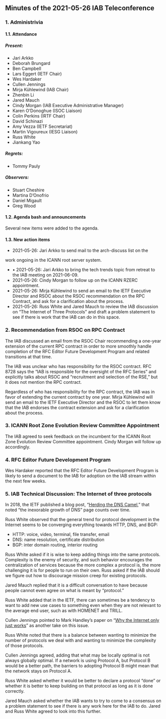 
Minutes of the 2021-05-26 IAB Teleconference
--------------------------------------------


### 1. Administrivia


#### 1.1. Attendance


##### Present:


* Jari Arkko
* Deborah Brungard
* Ben Campbell
* Lars Eggert (IETF Chair)
* Wes Hardaker
* Cullen Jennings
* Mirja Kühlewind (IAB Chair)
* Zhenbin Li
* Jared Mauch
* Cindy Morgan (IAB Executive Administrative Manager)
* Karen O’Donoghue (ISOC Liaison)
* Colin Perkins (IRTF Chair)
* David Schinazi
* Amy Vezza (IETF Secretariat)
* Martin Vigoureux (IESG Liaison)
* Russ White
* Jiankang Yao


##### Regrets:


* Tommy Pauly


##### Observers:


* Stuart Cheshire
* Martina D’Onofrio
* Daniel Migault
* Greg Wood


#### 1.2. Agenda bash and announcements


Several new items were added to the agenda.


#### 1.3. New action items


* 2021-05-26: Jari Arkko to send mail to the arch-discuss list on the  

work ongoing in the ICANN root server system.
* • 2021-05-26: Jari Arkko to bring the tech trends topic from retreat to the IAB meeting on 2021-06-09.
* 2021-05-26: Cindy Morgan to follow up on the ICANN RZERC appointment.
* 2021-05-26: Mirja Kühlewind to send an email to the IETF Executive Director and RSOC about the RSOC recommendation on the RPC Contract, and ask for a clarification about the process.
* 2021-05-26: Russ White and Jared Mauch to review the IAB discussion on “The Internet of Three Protocols” and draft a problem statement to see if there is work that the IAB can do in this space.


### 2. Recommendation from RSOC on RPC Contract


The IAB discussed an email from the RSOC Chair recommending a one-year extension of the current RPC contract in order to more smoothly handle completion of the RFC Editor Future Development Program and related transitions at that time.


The IAB was unclear who has responsibility for the RSOC contract. RFC 8728 says the “IAB is responsible for the oversight of the RFC Series” and explicitly talks about RSOC and “recruitment and selection of the RSE,” but it does not mention the RPC contract.


Regardless of who has responsibility for the RPC contract, the IAB was in favor of extending the current contract by one year. Mirja Kühlewind will send an email to the IETF Executive Director and the RSOC to let them know that the IAB endorses the contract extension and ask for a clarification about the process.


### 3. ICANN Root Zone Evolution Review Committee Appointment


The IAB agreed to seek feedback on the incumbent for the ICANN Root Zone Evolution Review Committee appointment. Cindy Morgan will follow up accordingly.


### 4. RFC Editor Future Development Program


Wes Hardaker reported that the RFC Editor Future Development Program is likely to send a document to the IAB for adoption on the IAB stream within the next few weeks.


### 5. IAB Technical Discussion: The Internet of three protocols


In 2018, the IETF published a blog post, “[Herding the DNS Camel](https://www.ietf.org/blog/herding-dns-camel/),” that noted “the inexorable growth of DNS” page counts over time.


Russ White observed that the general trend for protocol development in the Internet seems to be converging everything towards HTTP, DNS, and BGP:


* HTTP: voice, video, terminal, file transfer, email
* DNS: name resolution, certificate distribution
* BGP: inter domain routing, interior routing


Russ White asked if it is wise to keep adding things into the same protocols. Complexity is the enemy of security, and such behavior encourages the centralization of services because the more complex a protocol is, the more challenging it is for people to run on their own. Russ asked if the IAB should we figure out how to discourage mission creep for existing protocols.


Jared Mauch replied that it is a difficult conversation to have because people cannot even agree on what is meant by “protocol.”


Russ White added that in the IETF, there can sometimes be a tendency to want to add new use cases to something even when they are not relevant to the average end user, such as with HOMENET and TRILL.


Cullen Jennings pointed to Mark Handley’s paper on “[Why the Internet only just works](http://www0.cs.ucl.ac.uk/staff/m.handley/papers/only-just-works.pdf)” as another take on this issue.


Russ White noted that there is a balance between wanting to minimize the number of protocols we deal with and wanting to minimize the complexity of those protocols.


Cullen Jennings agreed, adding that what may be locally optimal is not always globally optimal. If a network is using Protocol A, but Protocol B would be a better path, the barriers to adopting Protocol B might mean that the network stays on Protocol A.


Russ White asked whether it would be better to declare a protocol “done” or whether it is better to keep building on that protocol as long as it is done correctly.


Jared Mauch asked whether the IAB wants to try to come to a consensus on a problem statement to see if there is any work here for the IAB to do. Jared and Russ White agreed to look into this further.


